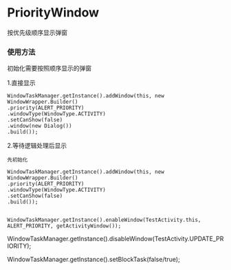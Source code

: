 # PriorityWindow

按优先级顺序显示弹窗

### 使用方法

初始化需要按照顺序显示的弹窗

1.直接显示

```
WindowTaskManager.getInstance().addWindow(this, new WindowWrapper.Builder()
.priority(ALERT_PRIORITY)
.windowType(WindowType.ACTIVITY)
.setCanShow(false)
.window(new Dialog())
.build());
```

2.等待逻辑处理后显示

```
先初始化

WindowTaskManager.getInstance().addWindow(this, new WindowWrapper.Builder()
.priority(ALERT_PRIORITY)
.windowType(WindowType.ACTIVITY)
.setCanShow(false)
.build());


WindowTaskManager.getInstance().enableWindow(TestActivity.this, ALERT_PRIORITY, getActivityWindow());

```

WindowTaskManager.getInstance().disableWindow(TestActivity.UPDATE_PRIORITY);

  WindowTaskManager.getInstance().setBlockTask(false/true);



